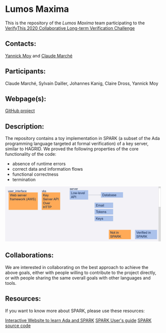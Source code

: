 # Lumos Maxima
This is the repository of the *Lumos Maxima* team participating to the [VerifyThis 2020 Collaborative Long-term Verification Challenge](https://verifythis.github.io/)

## Contacts:
[Yannick Moy](mailto:"<lastname>@adacore.com") and [Claude Marché](mailto:"<firstname>.<lastname>@inria.fr")

## Participants:
Claude Marché, Sylvain Dailler, Johannes Kanig, Claire Dross, Yannick Moy

## Webpage(s):
[GitHub project](https://github.com/AdaCore/Lumos_Maxima)

## Description:

The repository contains a toy implementation in SPARK (a subset of the Ada
programming language targeted at formal verification) of a key server, similar
to HAGRID. We proved the following properties of the core functionality of the
code:

 - absence of runtime errors
 - correct data and information flows
 - functional correctness
 - termination

![Diagram for SPARK coverage](diagram.png?raw=true "Diagram for SPARK coverage")

## Collaborations:

We are interested in collaborating on the best approach to achieve the
above goals, either with people willing to contribute to the
project directly, or with people sharing the same overall goals
with other languages and tools.

## Resources:

If you want to know more about SPARK, please use these resources:

[Interactive Website to learn Ada and SPARK](https://learn.adacore.com/)
[SPARK User's guide](https://docs.adacore.com/spark2014-docs/html/ug/)
[SPARK source code](https://github.com/AdaCore/spark2014)
